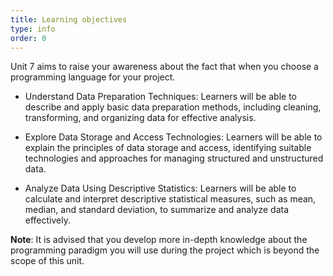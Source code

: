 ```yaml
---
title: Learning objectives
type: info
order: 0
---
```


Unit 7 aims to raise your awareness about the fact that when you choose a programming language for your project.


- Understand Data Preparation Techniques: Learners will be able to describe and apply basic data preparation methods, including cleaning, transforming, and organizing data for effective analysis.

- Explore Data Storage and Access Technologies: Learners will be able to explain the principles of data storage and access, identifying suitable technologies and approaches for managing structured and unstructured data.

- Analyze Data Using Descriptive Statistics: Learners will be able to calculate and interpret descriptive statistical measures, such as mean, median, and standard deviation, to summarize and analyze data effectively.


**Note**: It is advised that you develop more in-depth knowledge about the programming paradigm you will use during the project which is beyond the scope of this unit.
